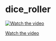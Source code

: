 # dice_roller

[![Watch the video](https://cdn.loom.com/sessions/thumbnails/7fae347799cc4dba846a39748b96b3ed-with-play.jpg)](https://www.loom.com/embed/7fae347799cc4dba846a39748b96b3ed?sid=14edb6ae-9411-4e91-9781-59bc37154e9d)



[Watch the video](https://www.loom.com/embed/7fae347799cc4dba846a39748b96b3ed?sid=14edb6ae-9411-4e91-9781-59bc37154e9d)

